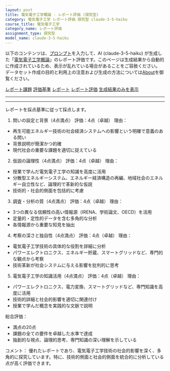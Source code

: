 ```yaml
---
layout: post
title: 電気電子工学概論 - レポート評価 (探究型)
category: 電気電子工学 レポート評価 探究型 claude-3-5-haiku
course_title: 電気電子工学
category_name: レポート評価
assignment_type: 探究型
model_name: claude-3-5-haiku
---
```


以下のコンテンツは、[プロンプト](https://github.com/takedatoshiyuki/synthetic_assignments/tree/main/generated/電気電子工学/claude-3-5-haiku/prompt_レポート評価-探究型.md)を入力して、AI (claude-3-5-haiku) が生成した「[電気電子工学概論](/contents/電気電子工学/)」のレポート評価です。このページは生成結果から自動的に作成されているため、表示が乱れている場合があることをご容赦ください。
データセット作成の目的と利用上の注意および生成の方法については[About](/About)を御覧ください。

[レポート課題](../レポート課題-探究型)
[評価基準](../評価基準-探究型)
[レポート](../レポート-探究型)
[レポート評価](../レポート評価-探究型)
[生成結果のみを表示](https://github.com/takedatoshiyuki/synthetic_assignments/tree/main/generated/電気電子工学/claude-3-5-haiku/レポート評価-探究型.md)
  

***
***
  
レポートを採点基準に従って採点します。

1. 問いの設定と背景（4点満点）
評価：4点（卓越）
理由：
- 再生可能エネルギー技術の社会経済システムへの影響という明確で意義のある問い
- 背景説明が簡潔かつ的確
- 現代社会の重要な課題を適切に捉えている

2. 仮説の論理性（4点満点）
評価：4点（卓越）
理由：
- 授業で学んだ電気電子工学の知識を高度に活用
- 分散型エネルギーシステム、エネルギー経済構造の再編、地域社会のエネルギー自立性など、論理的で革新的な仮説
- 技術的・社会的側面を包括的に考慮

3. 調査・分析の質（4点満点）
評価：4点（卓越）
理由：
- 3つの異なる信頼性の高い情報源（IRENA、学術論文、OECD）を活用
- 定量的・定性的データを含む多角的な分析
- 各情報源から重要な知見を抽出

4. 考察の深さと独自性（4点満点）
評価：4点（卓越）
理由：
- 電気電子工学技術の具体的な役割を詳細に分析
- パワーエレクトロニクス、エネルギー貯蔵、スマートグリッドなど、専門的な観点から考察
- 技術革新が社会システムに与える影響を批判的に思考

5. 電気電子工学の知識活用（4点満点）
評価：4点（卓越）
理由：
- パワーエレクトロニクス、電力変換、スマートグリッドなど、専門知識を高度に活用
- 技術的詳細と社会的影響を適切に関連付け
- 授業で学んだ概念を実践的な文脈で説明

総合評価：
- 満点の20点
- 課題の全ての要件を卓越した水準で達成
- 独創的な視点、論理的思考、専門知識の深い理解を示している

コメント：
優れたレポートであり、電気電子工学技術の社会的影響を深く、多角的に探究しています。特に、技術的側面と社会的側面を統合的に分析している点が高く評価できます。
